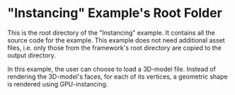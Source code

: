 # "Instancing" Example's Root Folder

This is the root directory of the "Instancing" example. It contains all the source code for the example. This example does not need additional asset files, i.e. only those from the framework's root directory are copied to the output directory.

In this example, the user can choose to load a 3D-model file. Instead of rendering the 3D-model's faces, for each of its vertices, a geometric shape is rendered using GPU-instancing.
